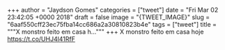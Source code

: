 
+++
author = "Jaydson Gomes"
categories = ["tweet"]
date = "Fri Mar 02 23:42:05 +0000 2018"
draft = false
image = "{TWEET_IMAGE}"
slug = "6aaf550cff23ec75fba14cc686a2a30810823b4e"
tags = ["tweet"]
title = """X monstro feito em casa h..."""
+++
X monstro feito em casa hoje https://t.co/UHJ4l41RfF
